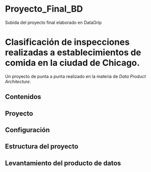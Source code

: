 # Proyecto_Final_BD
Subida del proyecto final elaborado en DataGrip

# Clasificación de inspecciones realizadas a establecimientos de comida en la ciudad de Chicago.

Un proyecto de punta a punta realizado en la materia de _Data Product Architecture_. 

## Contenidos
## Proyecto
## Configuración
## Estructura del proyecto
## Levantamiento del producto de datos
